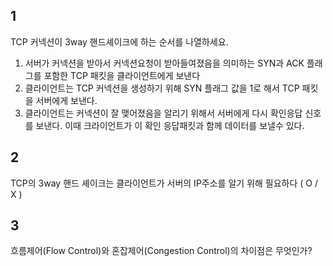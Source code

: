 ## 1

TCP 커넥션이 3way 핸드셰이크에 하는 순서를 나열하세요.

1. 서버가 커넥션을 받아서 커넥션요청이 받아들여졌음을 의미하는 SYN과 ACK 플래그를 포함한 TCP 패킷을 클라이언트에게 보낸다
2. 클라이언트는 TCP 커넥션을 생성하기 위해 SYN 플래그 값을 1로 해서 TCP 패킷을 서버에게 보낸다.
3. 클라이언트는 커넥션이 잘 맺어졌음을 알리기 위해서 서버에게 다시 확인응답 신호를 보낸다. 이때 크라이언트가 이 확인 응답패킷과 함께 데이터를 보낼수 있다.

## 2

TCP의 3way 핸드 셰이크는 클라이언트가 서버의 IP주소를 알기 위해 필요하다 ( O / X )

## 3

흐름제어(Flow Control)와 혼잡제어(Congestion Control)의 차이점은 무엇인가?

